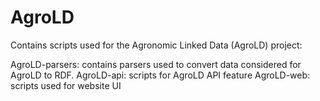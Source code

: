 # AgroLD
Contains scripts used for the Agronomic Linked Data (AgroLD) project:

AgroLD-parsers: contains parsers used to convert data considered for AgroLD to RDF.
AgroLD-api: scripts for AgroLD API feature
AgroLD-web: scripts used for website UI
